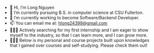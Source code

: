 - 👋 Hi, I’m Long Nguyen
- 👀 I’m currently pursuing B.S. in computer science at CSU Fullerton.
- 🌱 I’m currently working to become Software/Backend Developer.
- 📫 You can email me at: hlong24399@gmail.com
- 👨🏻‍💼 Actively searching for my first internship and I am eager to show myself to the industry, so that I can learn more, and I can grow more.
- 👨🏽‍💻 Below is my personal and course projects built upon knowledges that I gained over courses and self-studying. Please check them out!
